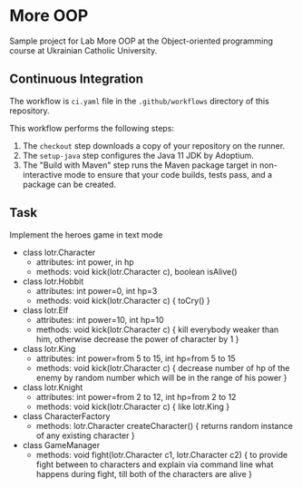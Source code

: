 # More OOP

Sample project for Lab More OOP at the Object-oriented programming course at Ukrainian Catholic University.

## Continuous Integration

The workflow is `ci.yaml` file in the `.github/workflows` directory of this repository.

This workflow performs the following steps:

1. The `checkout` step downloads a copy of your repository on the runner.
1. The `setup-java` step configures the Java 11 JDK by Adoptium.
1. The "Build with Maven" step runs the Maven package target in non-interactive mode to ensure that your code builds, tests pass, and a package can be created.

## Task
Implement the heroes game in text mode
- class lotr.Character 
  - attributes: int power, in hp
  - methods: void kick(lotr.Character c), boolean isAlive()
- class lotr.Hobbit 
  - attributes: int power=0, int hp=3
  - methods: void kick(lotr.Character c) { toCry() }
- class lotr.Elf 
   - attributes: int power=10, int hp=10
   - methods: void kick(lotr.Character c) { kill everybody weaker than him, otherwise decrease the power of character by 1 }
- class lotr.King 
   - attributes: int power=from 5 to 15, int hp=from 5 to 15 
   - methods: void kick(lotr.Character c) { decrease number of hp of the enemy by random number which will be in the range of his power }
- class lotr.Knight 
   - attributes: int power=from 2 to 12, int hp=from 2 to 12
   - methods: void kick(lotr.Character c) { like lotr.King }
- class CharacterFactory 
   - methods: lotr.Character createCharacter() { returns random instance of any existing character } 
- class GameManager
   - methods: void fight(lotr.Character c1, lotr.Character c2) { to provide fight between to characters and explain via command line what happens during fight, till both of the characters are alive } 